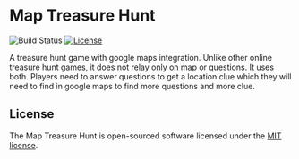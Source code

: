 # Map Treasure Hunt

![Build Status](https://img.shields.io/badge/stage-pre--alpha-red.svg)
[![License](https://img.shields.io/badge/licence-MIT-green.svg)](https://packagist.org/packages/laravel/framework)

A treasure hunt game with google maps integration. Unlike other online treasure hunt games, it does not relay only on map or questions. It uses both. Players need to answer questions to get a location clue which they will need to find in google maps to find more questions and more clue.

## License

The Map Treasure Hunt is open-sourced software licensed under the [MIT license](http://opensource.org/licenses/MIT).

